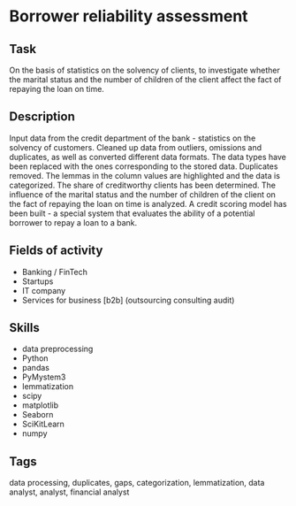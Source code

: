 # Borrower reliability assessment


## Task
On the basis of statistics on the solvency of clients, to investigate whether the marital status and the number of children of the client affect the fact of repaying the loan on time.

## Description
Input data from the credit department of the bank - statistics on the solvency of customers.
Cleaned up data from outliers, omissions and duplicates, as well as converted different data formats. The data types have been replaced with the ones corresponding to the stored data. Duplicates removed. The lemmas in the column values are highlighted and the data is categorized.
The share of creditworthy clients has been determined.
The influence of the marital status and the number of children of the client on the fact of repaying the loan on time is analyzed.
A credit scoring model has been built - a special system that evaluates the ability of a potential borrower to repay a loan to a bank.

## Fields of activity

* Banking / FinTech
* Startups
* IT company
* Services for business [b2b] (outsourcing consulting audit)

## Skills

* data preprocessing
* Python
* pandas
* PyMystem3
* lemmatization
* scipy
* matplotlib
* Seaborn
* SciKitLearn
* numpy

## Tags

data processing, duplicates, gaps, categorization, lemmatization, data analyst, analyst, financial analyst
